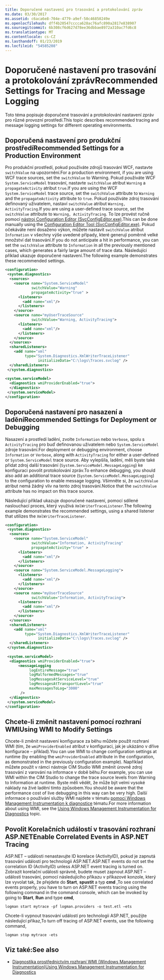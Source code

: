 ```yaml
---
title: Doporučené nastavení pro trasování a protokolování zpráv
ms.date: 03/30/2017
ms.assetid: c6aca6e8-704e-4779-a9ef-50c46850249e
ms.openlocfilehash: dff4b20547cccca628ac76afc890a2817e838907
ms.sourcegitcommit: 6b308cf6d627d78ee36dbbae8972a310ac7fd6c8
ms.translationtype: MT
ms.contentlocale: cs-CZ
ms.lasthandoff: 01/23/2019
ms.locfileid: "54585208"
---
```

# <a name="recommended-settings-for-tracing-and-message-logging"></a><span data-ttu-id="eb246-102">Doporučené nastavení pro trasování a protokolování zpráv</span><span class="sxs-lookup"><span data-stu-id="eb246-102">Recommended Settings for Tracing and Message Logging</span></span>
<span data-ttu-id="eb246-103">Toto téma popisuje doporučené trasování a protokolování nastavení zpráv pro různé provozní prostředí.</span><span class="sxs-lookup"><span data-stu-id="eb246-103">This topic describes recommended tracing and message logging settings for different operating environments.</span></span>  
  
## <a name="recommended-settings-for-a-production-environment"></a><span data-ttu-id="eb246-104">Doporučená nastavení pro produkční prostředí</span><span class="sxs-lookup"><span data-stu-id="eb246-104">Recommended Settings for a Production Environment</span></span>  
 <span data-ttu-id="eb246-105">Pro produkční prostředí, pokud používáte zdrojů trasování WCF, nastavte `switchValue` na upozornění.</span><span class="sxs-lookup"><span data-stu-id="eb246-105">For a production environment, if you are using WCF trace sources, set the `switchValue` to Warning.</span></span> <span data-ttu-id="eb246-106">Pokud používáte WCF `System.ServiceModel` trasování, nastavte `switchValue` atribut `Warning` a `propagateActivity` atribut `true`.</span><span class="sxs-lookup"><span data-stu-id="eb246-106">If you are using the WCF `System.ServiceModel` trace source, set the `switchValue` attribute to `Warning` and the `propagateActivity` attribute to `true`.</span></span> <span data-ttu-id="eb246-107">Pokud používáte zdroj trasování definovaný uživatelem, nastaví `switchValue` atribut `Warning, ActivityTracing`.</span><span class="sxs-lookup"><span data-stu-id="eb246-107">If you are using a user-defined trace source, set the `switchValue` attribute to `Warning, ActivityTracing`.</span></span> <span data-ttu-id="eb246-108">To lze provést ručně pomocí [nástroj Configuration Editor (SvcConfigEditor.exe)](../../../../../docs/framework/wcf/configuration-editor-tool-svcconfigeditor-exe.md).</span><span class="sxs-lookup"><span data-stu-id="eb246-108">This can be done manually using the [Configuration Editor Tool (SvcConfigEditor.exe)](../../../../../docs/framework/wcf/configuration-editor-tool-svcconfigeditor-exe.md).</span></span> <span data-ttu-id="eb246-109">Pokud očekáváte není dosaženo výkon, můžete nastavit `switchValue` atribut `Information` v všechny výše uvedené případy, které generují poměrně velké množství dat trasování.</span><span class="sxs-lookup"><span data-stu-id="eb246-109">If you do not anticipate a hit in performance, you can set the `switchValue` attribute to `Information` in all the previously mentioned cases, which generates a fairly large amount of trace data.</span></span> <span data-ttu-id="eb246-110">Následující příklad ukazuje doporučené nastavení.</span><span class="sxs-lookup"><span data-stu-id="eb246-110">The following example demonstrates these recommended settings.</span></span>  
  
```xml  
<configuration>  
 <system.diagnostics>  
  <sources>  
    <source name="System.ServiceModel"  
            switchValue="Warning"  
            propagateActivity="true" >  
      <listeners>  
        <add name="xml"/>  
      </listeners>  
    </source>  
    <source name="myUserTraceSource"  
            switchValue="Warning, ActivityTracing">  
      <listeners>  
        <add name="xml"/>  
      </listeners>  
    </source>  
  </sources>  
  <sharedListeners>  
    <add name="xml"  
         type="System.Diagnostics.XmlWriterTraceListener"  
               initializeData="C:\logs\Traces.svclog" />  
  </sharedListeners>  
 </system.diagnostics>  
  
<system.serviceModel>  
  <diagnostics wmiProviderEnabled="true">  
  </diagnostics>  
 </system.serviceModel>  
</configuration>  
```  
  
## <a name="recommended-settings-for-deployment-or-debugging"></a><span data-ttu-id="eb246-111">Doporučená nastavení pro nasazení a ladění</span><span class="sxs-lookup"><span data-stu-id="eb246-111">Recommended Settings for Deployment or Debugging</span></span>  
 <span data-ttu-id="eb246-112">Nasazení a prostředí ladění, zvolte `Information` nebo `Verbose`, spolu s `ActivityTracing` pro buď definovanou uživatelem nebo `System.ServiceModel` zdroje trasování.</span><span class="sxs-lookup"><span data-stu-id="eb246-112">For deployment or debugging environment, choose `Information` or `Verbose`, along with `ActivityTracing` for either a user-defined or `System.ServiceModel` trace source.</span></span> <span data-ttu-id="eb246-113">Aby vylepšila, ladění, měli byste také přidat zdroj další trasování (`System.ServiceModel.MessageLogging`) ke konfiguraci povolit protokolování zpráv.</span><span class="sxs-lookup"><span data-stu-id="eb246-113">To enhance debugging, you should also add an additional trace source (`System.ServiceModel.MessageLogging`) to the configuration to enable message logging.</span></span> <span data-ttu-id="eb246-114">Všimněte si, že `switchValue` atribut nemá žádný vliv na tento zdroj trasování.</span><span class="sxs-lookup"><span data-stu-id="eb246-114">Notice that the `switchValue` attribute has no impact on this trace source.</span></span>  
  
 <span data-ttu-id="eb246-115">Následující příklad ukazuje doporučené nastavení, pomocí sdílené naslouchací proces, který využívá `XmlWriterTraceListener`.</span><span class="sxs-lookup"><span data-stu-id="eb246-115">The following example demonstrates the recommended settings, using a shared listener that utilizes the `XmlWriterTraceListener`.</span></span>  
  
```xml  
<configuration>  
 <system.diagnostics>  
  <sources>  
    <source name="System.ServiceModel"  
            switchValue="Information, ActivityTracing"  
            propagateActivity="true" >  
      <listeners>  
        <add name="xml"/>  
      </listeners>  
    </source>  
    <source name="System.ServiceModel.MessageLogging">  
      <listeners>  
        <add name="xml"/>  
      </listeners>  
    </source>  
    <source name="myUserTraceSource"  
            switchValue="Information, ActivityTracing">  
      <listeners>  
        <add name="xml"/>  
      </listeners>  
    </source>  
  </sources>  
  <sharedListeners>  
    <add name="xml"  
         type="System.Diagnostics.XmlWriterTraceListener"  
               initializeData="C:\logs\Traces.svclog" />  
  </sharedListeners>  
 </system.diagnostics>  
  
 <system.serviceModel>  
  <diagnostics wmiProviderEnabled="true">  
      <messageLogging   
           logEntireMessage="true"   
           logMalformedMessages="true"  
           logMessagesAtServiceLevel="true"   
           logMessagesAtTransportLevel="true"  
           maxMessagesToLog="3000"   
       />  
  </diagnostics>  
 </system.serviceModel>  
</configuration>  
```  
  
## <a name="using-wmi-to-modify-settings"></a><span data-ttu-id="eb246-116">Chcete-li změnit nastavení pomocí rozhraní WMI</span><span class="sxs-lookup"><span data-stu-id="eb246-116">Using WMI to Modify Settings</span></span>  
 <span data-ttu-id="eb246-117">Chcete-li změnit nastavení konfigurace za běhu můžete použít rozhraní WMI (tím, že `wmiProviderEnabled` atribut v konfiguraci, jak je ukázáno v dříve konfigurace – příklad).</span><span class="sxs-lookup"><span data-stu-id="eb246-117">You can use WMI to change configuration settings at runtime (by enabling the `wmiProviderEnabled` attribute in the configuration, as demonstrated in the previously configuration example).</span></span> <span data-ttu-id="eb246-118">Například můžete použít v rámci nástroje CIM Studio WMI změnit úrovně zdroj trasování z varování na informace v době běhu.</span><span class="sxs-lookup"><span data-stu-id="eb246-118">For example, you can use WMI within the CIM Studio to change the trace source levels from Warning to Information at runtime.</span></span> <span data-ttu-id="eb246-119">Byste měli vědět, že může být velmi vysoké náklady na živé ladění tímto způsobem.</span><span class="sxs-lookup"><span data-stu-id="eb246-119">You should be aware that the performance cost of live debugging in this way can be very high.</span></span> <span data-ttu-id="eb246-120">Další informace o používání služby WMI najdete v tématu [pomocí Windows Management Instrumentation k diagnostice](../../../../../docs/framework/wcf/diagnostics/wmi/index.md) tématu.</span><span class="sxs-lookup"><span data-stu-id="eb246-120">For more information about using WMI, see the [Using Windows Management Instrumentation for Diagnostics](../../../../../docs/framework/wcf/diagnostics/wmi/index.md) topic.</span></span>  
  
## <a name="enable-correlated-events-in-aspnet-tracing"></a><span data-ttu-id="eb246-121">Povolit Korelačních událostí v trasování rozhraní ASP.NET</span><span class="sxs-lookup"><span data-stu-id="eb246-121">Enable Correlated Events in ASP.NET Tracing</span></span>  
 <span data-ttu-id="eb246-122">ASP.NET – události nenastavujte ID korelace (ActivityID), pokud je zapnutá trasování událostí pro technologii ASP.NET.</span><span class="sxs-lookup"><span data-stu-id="eb246-122">ASP.NET events do not set the correlation ID (ActivityID) unless ASP.NET event tracing is turned on.</span></span> <span data-ttu-id="eb246-123">Zobrazit korelační události správně, budete muset zapnout ASP.NET – události trasování, pomocí následujícího příkazu v příkazové konzole, který lze vyvolat tak, že přejdete do **Start**, **spustit** a typ **cmd** ,</span><span class="sxs-lookup"><span data-stu-id="eb246-123">To see correlated events properly, you have to turn on ASP.NET events tracing using the following command in the command console, which can be invoked by going to **Start**, **Run** and type **cmd**,</span></span>  
  
```  
logman start mytrace -pf logman.providers -o test.etl –ets  
```  
  
 <span data-ttu-id="eb246-124">Chcete-li vypnout trasování událostí pro technologii ASP.NET, použijte následující příkaz,</span><span class="sxs-lookup"><span data-stu-id="eb246-124">To turn off tracing of ASP.NET events, use the following command,</span></span>  
  
```  
logman stop mytrace -ets  
```  
  
## <a name="see-also"></a><span data-ttu-id="eb246-125">Viz také:</span><span class="sxs-lookup"><span data-stu-id="eb246-125">See also</span></span>
- [<span data-ttu-id="eb246-126">Diagnostika prostřednictvím rozhraní WMI (Windows Management Instrumentation)</span><span class="sxs-lookup"><span data-stu-id="eb246-126">Using Windows Management Instrumentation for Diagnostics</span></span>](../../../../../docs/framework/wcf/diagnostics/wmi/index.md)
